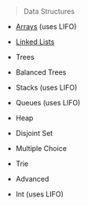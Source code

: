 > Data Structures
 - [Arrays](/Data%20Structures/Arrays) (uses LIFO)
 - [Linked Lists](/Data%20Structures/Linked%20Lists)
 - Trees
 - Balanced Trees
 - Stacks (uses LIFO)
 - Queues (uses LIFO)
 - Heap
 - Disjoint Set
 - Multiple Choice
 - Trie
 - Advanced

 - Int (uses LIFO)

